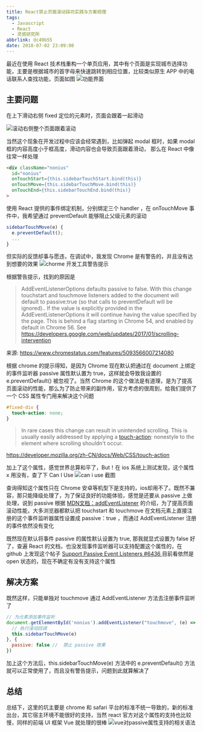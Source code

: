 ```yaml
---
title: React禁止页面滚动踩坑实践与方案梳理
tags:
  - Javascript
  - React
  - 灵感研究所
abbrlink: dc49b55
date: 2018-07-02 23:09:08
---
```


最近在使用 React 技术栈重构一个单页应用，其中有个页面是实现城市选择功能，主要是根据城市的首字母来快速跳转到相应位置，比较类似原生 APP 中的电话联系人查找功能，页面如图
![功能界面](/images/scroll-issue/2250902-8418da4d28a9107e.png?imageMogr2/auto-orient/strip%7CimageView2/2/w/1240)

## 主要问题
在上下滑动右侧 fixed 定位的元素时，页面会跟着一起滑动

![滚动右侧整个页面跟着滚动](/images/scroll-issue/2250902-c0ed1030d3fc5d08.gif?imageMogr2/auto-orient/strip)

当然这个现象在开发过程中应该会经常遇到，比如弹起 modal 框时，如果 modal框的内容高度小于框高度，滑动内容也会导致页面跟着滑动， 那么在 React 中像往常一样处理
``` html
<div className="nonius"
  id="nonius"
  onTouchStart={this.sidebarTouchStart.bind(this)}
  onTouchMove={this.sidebarTouchMove.bind(this)}
  onTouchEnd={this.sidebarTouchEnd.bind(this)}
>
```
使用 React 提供的事件绑定机制，分别绑定三个 handler ，在  onTouchMove 事件中，我希望通过 preventDefault 能够阻止父级元素的滚动
``` js
sidebarTouchMove(e) {
  e.preventDefault();
  ...
}
```
但实际的反馈却事与愿违，在调试中，我发现 Chrome 是有警告的，并且没有达到想要的效果
![chorme 开发工具警告提示](/images/scroll-issue/2250902-74d74a702fbd05a7.png?imageMogr2/auto-orient/strip%7CimageView2/2/w/1240)


根据警告提示，找到的原因是
> AddEventListenerOptions defaults passive to false. With this change touchstart and touchmove listeners added to the document will default to passive:true (so that calls to preventDefault will be ignored)..
 If the value is explicitly provided in the AddEventListenerOptions it will continue having the value specified by the page.
 This is behind a flag starting in Chrome 54, and enabled by default in Chrome 56. See https://developers.google.com/web/updates/2017/01/scrolling-intervention

来源: https://www.chromestatus.com/features/5093566007214080

根据 chrome 的提示得知，是因为 Chrome 现在默认把通过在 document 上绑定的事件监听器 passive 属性默认置为 true，这样就会导致我设置的  e.preventDefault() 被忽视了。当然 Chrome 的这个做法是有道理，是为了提高页面滚动的性能，那么为了防止带来的副作用，官方考虑的很周到，给我们提供了一个 CSS 属性专门用来解决这个问题

``` css
#fixed-div {
  touch-action: none;
}
```

> In rare cases this change can result in unintended scrolling. This is usually easily addressed by applying a [touch-action](https://developer.mozilla.org/en-US/docs/Web/CSS/touch-action): nonestyle to the element where scrolling shouldn't occur.

https://developer.mozilla.org/zh-CN/docs/Web/CSS/touch-action

加上了这个属性，感觉世界总算和平了，But！在 ios 系统上测试发现，这个属性 x 用没有，查了下 Can I Use
![can i use 截图](/images/scroll-issue/2250902-7ce4d43eec6721f7.png?imageMogr2/auto-orient/strip%7CimageView2/2/w/1240)

查询得知这个属性只在 Chrome 安卓等机型下是支持的，ios却用不了。既然不兼容，那只能降级处理了，为了保证良好的功能体验，感觉是还要从 passive 上做处理，说到 passive 根据 [MDN文档：addEventListener](https://developer.mozilla.org/en-US/docs/Web/API/EventTarget/addEventListener#Improving_scrolling_performance_with_passive_listeners) 的介绍，为了提高页面滚动性能，大多浏览器都默认把 touchstart 和 touchmove 在文档元素上直接注册的这个事件监听器属性设置成 passive：true ，而通过 AddEventListener 注册的事件依然没有变化

既然现在默认将事件 passive 的属性默认设置为 true, 那我就显式设置为 false 好了，查遍 React 的文档，也没发现事件监听器可以支持配置这个属性的，在 github 上发现这个帖子 [Support Passive Event Listeners #6436 ](https://github.com/facebook/react/issues/6436) 目前看依然是 open 状态的，现在不确定有没有支持这个属性
## 解决方案
既然这样，只能单独对 touchmove 通过 AddEventListener 方法去注册事件监听了
``` js
// 为元素添加事件监听   
document.getElementById('nonius').addEventListener("touchmove", (e) => {
  // 执行滚动回调
  this.sidebarTouchMove(e)
}, {
  passive: false //  禁止 passive 效果
})
```
 加上这个方法后，this.sidebarTouchMove(e) 方法中的     e.preventDefault() 方法就可以正常使用了，而且没有警告提示，问题到此就算解决了
## 总结
总结下，这里的坑主要是 chrome 和 safari 平台的标准不统一导致的，新的标准出台，其它宿主环境不能很好的支持，当然 react 官方对这个属性的支持也比较慢，同样的前端 UI 框架 Vue  就处理的很棒
![vue对passive属性支持的相关语法](/images/scroll-issue/2250902-12cacb6e99c0daf6.png?imageMogr2/auto-orient/strip%7CimageView2/2/w/1240)



